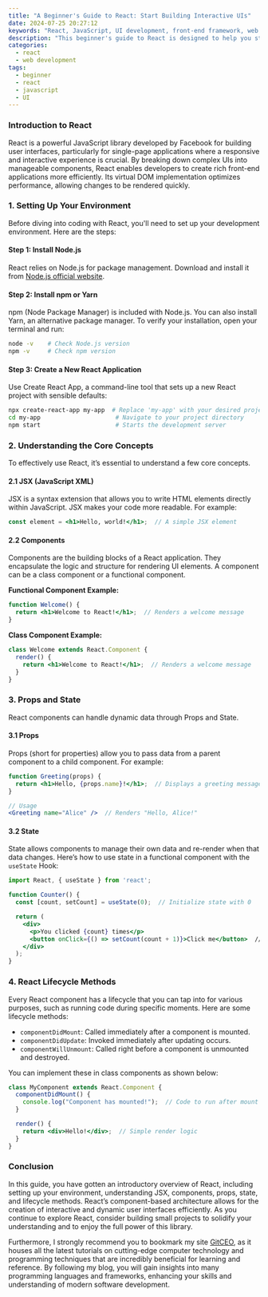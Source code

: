 ```yaml
---
title: "A Beginner's Guide to React: Start Building Interactive UIs"
date: 2024-07-25 20:27:12
keywords: "React, JavaScript, UI development, front-end framework, web development"
description: "This beginner's guide to React is designed to help you start building interactive user interfaces effortlessly. React, developed by Facebook, is one of the most popular JavaScript libraries for building dynamic UIs for your web applications. Get an overview of React's architecture, core concepts, components, and how to set up your first React application. You'll also learn about JSX, Props, State, and the React lifecycle. This tutorial provides clear, step-by-step instructions with example code so you can build your first interactive UI without any prior knowledge of React. Start your journey into front-end development with React today!"
categories:
  - react
  - web development
tags:
  - beginner
  - react 
  - javascript
  - UI
---
```


### Introduction to React

React is a powerful JavaScript library developed by Facebook for building user interfaces, particularly for single-page applications where a responsive and interactive experience is crucial. By breaking down complex UIs into manageable components, React enables developers to create rich front-end applications more efficiently. Its virtual DOM implementation optimizes performance, allowing changes to be rendered quickly.

<!-- more -->

### 1. Setting Up Your Environment

Before diving into coding with React, you'll need to set up your development environment. Here are the steps:

#### Step 1: Install Node.js

React relies on Node.js for package management. Download and install it from [Node.js official website](https://nodejs.org/).

#### Step 2: Install npm or Yarn

npm (Node Package Manager) is included with Node.js. You can also install Yarn, an alternative package manager. To verify your installation, open your terminal and run:

```bash
node -v    # Check Node.js version
npm -v     # Check npm version
```

#### Step 3: Create a New React Application

Use Create React App, a command-line tool that sets up a new React project with sensible defaults:

```bash
npx create-react-app my-app  # Replace 'my-app' with your desired project name
cd my-app                     # Navigate to your project directory
npm start                     # Starts the development server
```

### 2. Understanding the Core Concepts

To effectively use React, it’s essential to understand a few core concepts.

#### 2.1 JSX (JavaScript XML)

JSX is a syntax extension that allows you to write HTML elements directly within JavaScript. JSX makes your code more readable. For example:

```jsx
const element = <h1>Hello, world!</h1>;  // A simple JSX element
```

#### 2.2 Components

Components are the building blocks of a React application. They encapsulate the logic and structure for rendering UI elements. A component can be a class component or a functional component.

**Functional Component Example:**

```jsx
function Welcome() {
  return <h1>Welcome to React!</h1>;  // Renders a welcome message
}
```

**Class Component Example:**

```jsx
class Welcome extends React.Component {
  render() {
    return <h1>Welcome to React!</h1>;  // Renders a welcome message
  }
}
```

### 3. Props and State

React components can handle dynamic data through Props and State.

#### 3.1 Props

Props (short for properties) allow you to pass data from a parent component to a child component. For example:

```jsx
function Greeting(props) {
  return <h1>Hello, {props.name}!</h1>;  // Displays a greeting message with the passed name
}

// Usage
<Greeting name="Alice" />  // Renders "Hello, Alice!"
```

#### 3.2 State

State allows components to manage their own data and re-render when that data changes. Here’s how to use state in a functional component with the `useState` Hook:

```jsx
import React, { useState } from 'react';

function Counter() {
  const [count, setCount] = useState(0);  // Initialize state with 0

  return (
    <div>
      <p>You clicked {count} times</p>
      <button onClick={() => setCount(count + 1)}>Click me</button>  // Increments count
    </div>
  );
}
```

### 4. React Lifecycle Methods

Every React component has a lifecycle that you can tap into for various purposes, such as running code during specific moments. Here are some lifecycle methods:

- `componentDidMount`: Called immediately after a component is mounted.
- `componentDidUpdate`: Invoked immediately after updating occurs.
- `componentWillUnmount`: Called right before a component is unmounted and destroyed.

You can implement these in class components as shown below:

```jsx
class MyComponent extends React.Component {
  componentDidMount() {
    console.log("Component has mounted!");  // Code to run after mount
  }

  render() {
    return <div>Hello!</div>;  // Simple render logic
  }
}
```

### Conclusion

In this guide, you have gotten an introductory overview of React, including setting up your environment, understanding JSX, components, props, state, and lifecycle methods. React’s component-based architecture allows for the creation of interactive and dynamic user interfaces efficiently. As you continue to explore React, consider building small projects to solidify your understanding and to enjoy the full power of this library.

Furthermore, I strongly recommend you to bookmark my site [GitCEO](https://gitceo.com), as it houses all the latest tutorials on cutting-edge computer technology and programming techniques that are incredibly beneficial for learning and reference. By following my blog, you will gain insights into many programming languages and frameworks, enhancing your skills and understanding of modern software development.